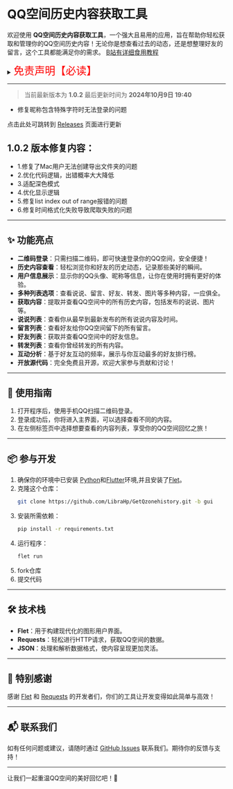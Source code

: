 # QQ空间历史内容获取工具

欢迎使用 **QQ空间历史内容获取工具**，一个强大且易用的应用，旨在帮助你轻松获取和管理你的QQ空间历史内容！无论你是想查看过去的动态，还是想整理好友的留言，这个工具都能满足你的需求。
[B站有详细食用教程](https://space.bilibili.com/1117414477)

<details><summary><font color="#FF0000" size="5">免责声明【必读】</font></summary>

本工具仅供学习和技术研究使用，不得用于任何商业或非法行为，否则后果自负。

本工具的作者不对本工具的安全性、完整性、可靠性、有效性、正确性或适用性做任何明示或暗示的保证，也不对本工具的使用或滥用造成的任何直接或间接的损失、责任、索赔、要求或诉讼承担任何责任。

本工具的作者保留随时修改、更新、删除或终止本工具的权利，无需事先通知或承担任何义务。

本工具的使用者应遵守相关法律法规，尊重QQ的版权和隐私，不得侵犯QQ或其他第三方的合法权益，不得从事任何违法或不道德的行为。

本工具的使用者在下载、安装、运行或使用本工具时，即表示已阅读并同意本免责声明。如有异议，请立即停止使用本工具，并删除所有相关文件。

</details>

---
> 当前最新版本为 **1.0.2** 最后更新时间为 **2024年10月9日 19:40**
- 修复昵称包含特殊字符时无法登录的问题

点击此处可跳转到 [Releases](https://github.com/LibraHp/GetQzonehistory/releases/tag/gui-v1.0.2) 页面进行更新
## 1.0.2 版本修复内容：
- 1.修复了Mac用户无法创建导出文件夹的问题
- 2.优化代码逻辑，出错概率大大降低
- 3.适配深色模式
- 4.优化显示逻辑
- 5.修复list index out of range报错的问题
- 6.修复时间格式化失败导致爬取失败的问题
---
## ✨ 功能亮点

- **二维码登录**：只需扫描二维码，即可快速登录你的QQ空间，安全便捷！
- **历史内容查看**：轻松浏览你和好友的历史动态，记录那些美好的瞬间。
- **用户信息展示**：显示你的QQ头像、昵称等信息，让你在使用时拥有更好的体验。
- **多种列表选项**：查看说说、留言、好友、转发、图片等多种内容，一应俱全。
- **获取内容**：提取并查看QQ空间中的所有历史内容，包括发布的说说、图片等。
- **说说列表**：查看你从最早到最新发布的所有说说内容及时间。
- **留言列表**：查看好友给你QQ空间留下的所有留言。
- **好友列表**：获取并查看QQ空间中的好友信息。
- **转发列表**：查看你曾经转发的所有内容。
- **互动分析**：基于好友互动的频率，展示与你互动最多的好友排行榜。
- **开放源代码**：完全免费且开源，欢迎大家参与贡献和讨论！
---

## 🚀 使用指南

1. 打开程序后，使用手机QQ扫描二维码登录。
2. 登录成功后，你将进入主界面，可以选择查看不同的内容。
3. 在左侧标签页中选择想要查看的内容列表，享受你的QQ空间回忆之旅！

---

## 📦 参与开发

1. 确保你的环境中已安装 [Python](https://www.python.org/downloads/)和[Flutter](https://flutter.cn/)环境,并且安装了[Flet](https://flet.dev/)。
2. 克隆这个仓库：
   ```bash
   git clone https://github.com/LibraHp/GetQzonehistory.git -b gui
   ```
3. 安装所需依赖：
   ```bash
   pip install -r requirements.txt
   ```
4. 运行程序：
   ```bash
   flet run
   ```
5. fork仓库
6. 提交代码
---


## 🛠️ 技术栈

- **Flet**：用于构建现代化的图形用户界面。
- **Requests**：轻松进行HTTP请求，获取QQ空间的数据。
- **JSON**：处理和解析数据格式，使内容呈现更加灵活。

---

## 🙌 特别感谢

感谢 [Flet](https://flet.dev) 和 [Requests](https://docs.python-requests.org/en/latest/) 的开发者们，你们的工具让开发变得如此简单与高效！

---

## 📬 联系我们

如有任何问题或建议，请随时通过 [GitHub Issues](https://github.com/LibraHp/GetQzonehistory/issues) 联系我们。期待你的反馈与支持！

---

让我们一起重温QQ空间的美好回忆吧！🌟

